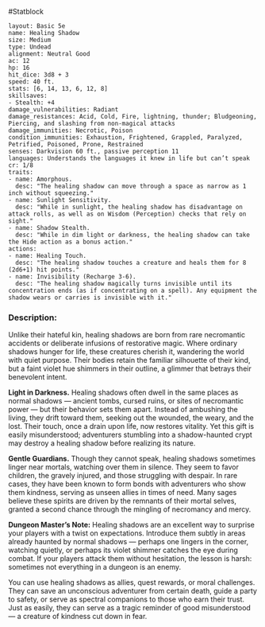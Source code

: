 #Statblock 
```statblock 
layout: Basic 5e
name: Healing Shadow
size: Medium
type: Undead
alignment: Neutral Good
ac: 12
hp: 16
hit_dice: 3d8 + 3
speed: 40 ft. 
stats: [6, 14, 13, 6, 12, 8] 
skillsaves: 
- Stealth: +4
damage_vulnerabilities: Radiant
damage_resistances: Acid, Cold, Fire, lightning, thunder; Bludgeoning, Piercing, and slashing from non-magical attacks
damage_immunities: Necrotic, Poison
condition_immunities: Exhaustion, Frightened, Grappled, Paralyzed, Petrified, Poisoned, Prone, Restrained
senses: Darkvision 60 ft., passive perception 11
languages: Understands the languages it knew in life but can’t speak
cr: 1/8
traits: 
- name: Amorphous.
  desc: "The healing shadow can move through a space as narrow as 1 inch without squeezing."
- name: Sunlight Sensitivity.
  desc: "While in sunlight, the healing shadow has disadvantage on attack rolls, as well as on Wisdom (Perception) checks that rely on sight."
- name: Shadow Stealth.
  desc: "While in dim light or darkness, the healing shadow can take the Hide action as a bonus action."
actions: 
- name: Healing Touch.
  desc: "The healing shadow touches a creature and heals them for 8 (2d6+1) hit points."
- name: Invisibility (Recharge 3-6).
  desc: "The healing shadow magically turns invisible until its concentration ends (as if concentrating on a spell). Any equipment the shadow wears or carries is invisible with it."
```

### Description:
Unlike their hateful kin, healing shadows are born from rare necromantic accidents or deliberate infusions of restorative magic. Where ordinary shadows hunger for life, these creatures cherish it, wandering the world with quiet purpose. Their bodies retain the familiar silhouette of their kind, but a faint violet hue shimmers in their outline, a glimmer that betrays their benevolent intent.

**Light in Darkness.** Healing shadows often dwell in the same places as normal shadows — ancient tombs, cursed ruins, or sites of necromantic power — but their behavior sets them apart. Instead of ambushing the living, they drift toward them, seeking out the wounded, the weary, and the lost. Their touch, once a drain upon life, now restores vitality. Yet this gift is easily misunderstood; adventurers stumbling into a shadow-haunted crypt may destroy a healing shadow before realizing its nature.

**Gentle Guardians.** Though they cannot speak, healing shadows sometimes linger near mortals, watching over them in silence. They seem to favor children, the gravely injured, and those struggling with despair. In rare cases, they have been known to form bonds with adventurers who show them kindness, serving as unseen allies in times of need. Many sages believe these spirits are driven by the remnants of their mortal selves, granted a second chance through the mingling of necromancy and mercy.

  

**Dungeon Master’s Note:** 
Healing shadows are an excellent way to surprise your players with a twist on expectations. Introduce them subtly in areas already haunted by normal shadows — perhaps one lingers in the corner, watching quietly, or perhaps its violet shimmer catches the eye during combat. If your players attack them without hesitation, the lesson is harsh: sometimes not everything in a dungeon is an enemy.

You can use healing shadows as allies, quest rewards, or moral challenges. They can save an unconscious adventurer from certain death, guide a party to safety, or serve as spectral companions to those who earn their trust. Just as easily, they can serve as a tragic reminder of good misunderstood — a creature of kindness cut down in fear.